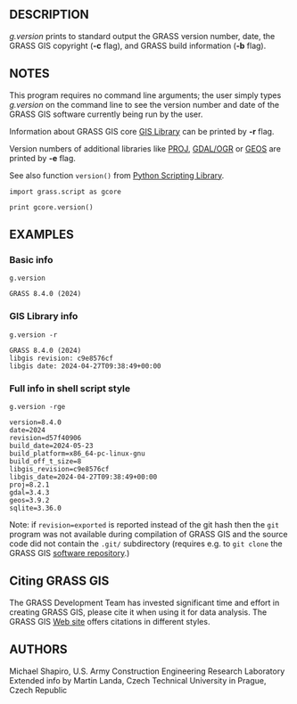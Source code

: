 ## DESCRIPTION

*g.version* prints to standard output the GRASS version number, date,
the GRASS GIS copyright (**-c** flag), and GRASS build information
(**-b** flag).

## NOTES

This program requires no command line arguments; the user simply types
*g.version* on the command line to see the version number and date of
the GRASS GIS software currently being run by the user.

Information about GRASS GIS core [GIS
Library](https://grass.osgeo.org/programming8/gislib.html) can be
printed by **-r** flag.

Version numbers of additional libraries like [PROJ](https://proj.org/),
[GDAL/OGR](https://gdal.org/) or [GEOS](https://trac.osgeo.org/geos) are
printed by **-e** flag.

See also function `version()` from [Python Scripting
Library](https://grasswiki.osgeo.org/wiki/GRASS_Python_Scripting_Library).

```shell
import grass.script as gcore

print gcore.version()
```

## EXAMPLES

### Basic info

```shell
g.version

GRASS 8.4.0 (2024)
```

### GIS Library info

```shell
g.version -r

GRASS 8.4.0 (2024)
libgis revision: c9e8576cf
libgis date: 2024-04-27T09:38:49+00:00
```

### Full info in shell script style

```shell
g.version -rge

version=8.4.0
date=2024
revision=d57f40906
build_date=2024-05-23
build_platform=x86_64-pc-linux-gnu
build_off_t_size=8
libgis_revision=c9e8576cf
libgis_date=2024-04-27T09:38:49+00:00
proj=8.2.1
gdal=3.4.3
geos=3.9.2
sqlite=3.36.0
```

Note: if `revision=exported` is reported instead of the git hash then
the `git` program was not available during compilation of GRASS GIS and
the source code did not contain the `.git/` subdirectory (requires e.g.
to `git clone` the GRASS GIS [software
repository](https://github.com/OSGeo/grass/).)

## Citing GRASS GIS

The GRASS Development Team has invested significant time and effort in
creating GRASS GIS, please cite it when using it for data analysis. The
GRASS GIS [Web site](https://grass.osgeo.org/about/license/) offers
citations in different styles.

## AUTHORS

Michael Shapiro, U.S. Army Construction Engineering Research
Laboratory  
Extended info by Martin Landa, Czech Technical University in Prague,
Czech Republic
